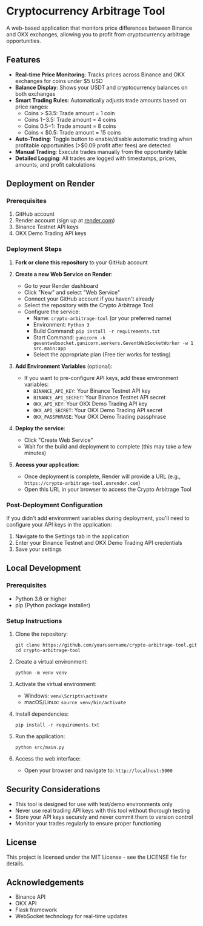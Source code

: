 # Cryptocurrency Arbitrage Tool

A web-based application that monitors price differences between Binance and OKX exchanges, allowing you to profit from cryptocurrency arbitrage opportunities.

## Features

- **Real-time Price Monitoring**: Tracks prices across Binance and OKX exchanges for coins under $5 USD
- **Balance Display**: Shows your USDT and cryptocurrency balances on both exchanges
- **Smart Trading Rules**: Automatically adjusts trade amounts based on price ranges:
  - Coins > $3.5: Trade amount = 1 coin
  - Coins $1-$3.5: Trade amount = 4 coins
  - Coins $0.5-$1: Trade amount = 8 coins
  - Coins < $0.5: Trade amount = 15 coins
- **Auto-Trading**: Toggle button to enable/disable automatic trading when profitable opportunities (>$0.09 profit after fees) are detected
- **Manual Trading**: Execute trades manually from the opportunity table
- **Detailed Logging**: All trades are logged with timestamps, prices, amounts, and profit calculations

## Deployment on Render

### Prerequisites

1. GitHub account
2. Render account (sign up at [render.com](https://render.com))
3. Binance Testnet API keys
4. OKX Demo Trading API keys

### Deployment Steps

1. **Fork or clone this repository** to your GitHub account

2. **Create a new Web Service on Render**:
   - Go to your Render dashboard
   - Click "New" and select "Web Service"
   - Connect your GitHub account if you haven't already
   - Select the repository with the Crypto Arbitrage Tool
   - Configure the service:
     - Name: `crypto-arbitrage-tool` (or your preferred name)
     - Environment: `Python 3`
     - Build Command: `pip install -r requirements.txt`
     - Start Command: `gunicorn -k geventwebsocket.gunicorn.workers.GeventWebSocketWorker -w 1 src.main:app`
     - Select the appropriate plan (Free tier works for testing)

3. **Add Environment Variables** (optional):
   - If you want to pre-configure API keys, add these environment variables:
     - `BINANCE_API_KEY`: Your Binance Testnet API key
     - `BINANCE_API_SECRET`: Your Binance Testnet API secret
     - `OKX_API_KEY`: Your OKX Demo Trading API key
     - `OKX_API_SECRET`: Your OKX Demo Trading API secret
     - `OKX_PASSPHRASE`: Your OKX Demo Trading passphrase

4. **Deploy the service**:
   - Click "Create Web Service"
   - Wait for the build and deployment to complete (this may take a few minutes)

5. **Access your application**:
   - Once deployment is complete, Render will provide a URL (e.g., `https://crypto-arbitrage-tool.onrender.com`)
   - Open this URL in your browser to access the Crypto Arbitrage Tool

### Post-Deployment Configuration

If you didn't add environment variables during deployment, you'll need to configure your API keys in the application:

1. Navigate to the Settings tab in the application
2. Enter your Binance Testnet and OKX Demo Trading API credentials
3. Save your settings

## Local Development

### Prerequisites

- Python 3.6 or higher
- pip (Python package installer)

### Setup Instructions

1. Clone the repository:
   ```
   git clone https://github.com/yourusername/crypto-arbitrage-tool.git
   cd crypto-arbitrage-tool
   ```

2. Create a virtual environment:
   ```
   python -m venv venv
   ```

3. Activate the virtual environment:
   - Windows: `venv\Scripts\activate`
   - macOS/Linux: `source venv/bin/activate`

4. Install dependencies:
   ```
   pip install -r requirements.txt
   ```

5. Run the application:
   ```
   python src/main.py
   ```

6. Access the web interface:
   - Open your browser and navigate to: `http://localhost:5000`

## Security Considerations

- This tool is designed for use with test/demo environments only
- Never use real trading API keys with this tool without thorough testing
- Store your API keys securely and never commit them to version control
- Monitor your trades regularly to ensure proper functioning

## License

This project is licensed under the MIT License - see the LICENSE file for details.

## Acknowledgements

- Binance API
- OKX API
- Flask framework
- WebSocket technology for real-time updates
